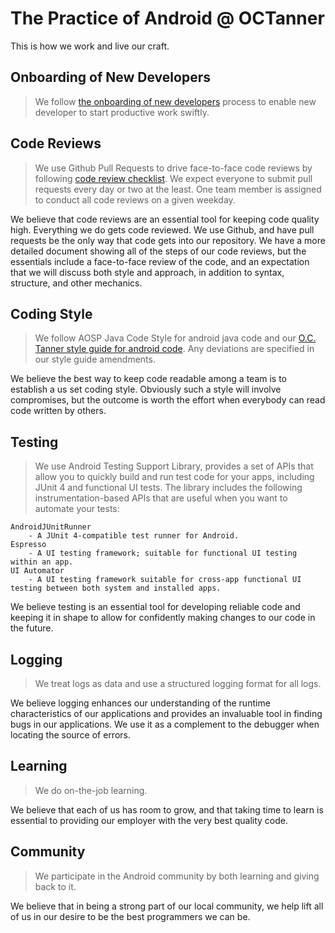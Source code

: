 # The Practice of Android @ OCTanner
This is how we work and live our craft.

## Onboarding of New Developers
> We follow [the onboarding of new developers](./guidelines-new-onboard-resource.md) process to enable new developer to start productive work swiftly.
## Code Reviews

> We use Github Pull Requests to drive face-to-face code reviews by following [code review checklist](./code-review-checklist.md). We expect everyone to submit pull requests every day or two at the least. One team member is assigned to conduct all code reviews on a given weekday.

We believe that code reviews are an essential tool for keeping code quality high. Everything we do gets code reviewed. We use Github, and have pull requests be the only way that code gets into our repository. We have a more detailed document showing all of the steps of our code reviews, but the essentials include a face-to-face review of the code, and an expectation that we will discuss both style and approach, in addition to syntax, structure, and other mechanics.

## Coding Style

> We follow AOSP Java Code Style for android java code and our [O.C. Tanner style guide for android code](./style-guide.md). Any deviations are specified in our style guide amendments.

We believe the best way to keep code readable among a team is to establish a us set coding style. Obviously such a style will involve compromises, but the outcome is worth the effort when everybody can read code written by others.

## Testing

> We use Android Testing Support Library, provides a set of APIs that allow you to quickly build and run test code for your apps, including JUnit 4 and functional UI tests. The library includes the following instrumentation-based APIs that are useful when you want to automate your tests:
                                          
    AndroidJUnitRunner
        - A JUnit 4-compatible test runner for Android.
    Espresso
        - A UI testing framework; suitable for functional UI testing within an app.
    UI Automator
        - A UI testing framework suitable for cross-app functional UI testing between both system and installed apps.

We believe testing is an essential tool for developing reliable code and keeping it in shape to allow for confidently making changes to our code in the future.

## Logging

> We treat logs as data and use a structured logging format for all logs.

We believe logging enhances our understanding of the runtime characteristics of our applications and provides an invaluable tool in finding bugs in our applications. We use it as a complement to the debugger when locating the source of errors.

## Learning

> We do on-the-job learning.

We believe that each of us has room to grow, and that taking time to learn is essential to providing our employer with the very best quality code.

## Community

> We participate in the Android community by both learning and giving back to it.

We believe that in being a strong part of our local community, we help lift all of us in our desire to be the best programmers we can be.